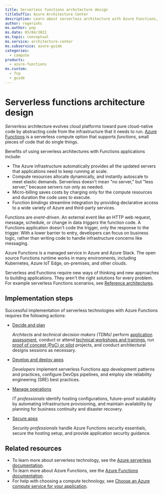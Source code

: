```yaml
---
title: Serverless functions architecture design
titleSuffix: Azure Architecture Center
description: Learn about serverless architecture with Azure Functions, and how to implement serverless Functions adoption.
author: rogeriohc
ms.author: pnp
ms.date: 03/04/2022
ms.topic: conceptual
ms.service: architecture-center
ms.subservice: azure-guide
categories:
  - compute
products:
  - azure-functions
ms.custom:
  - fcp
  - guide
---
```

# Serverless functions architecture design

*Serverless* architecture evolves cloud platforms toward pure cloud-native code by abstracting code from the infrastructure that it needs to run. [Azure Functions](/azure/azure-functions) is a serverless compute option that supports *functions*, small pieces of code that do single things.

Benefits of using serverless architectures with Functions applications include:

- The Azure infrastructure automatically provides all the updated servers that applications need to keep running at scale.
- Compute resources allocate dynamically, and instantly autoscale to meet elastic demands. Serverless doesn't mean "no server," but "less server," because servers run only as needed.
- Micro-billing saves costs by charging only for the compute resources and duration the code uses to execute.
- Function *bindings* streamline integration by providing declarative access to a wide variety of Azure and third-party services.

Functions are *event-driven*. An external event like an HTTP web request, message, schedule, or change in data *triggers* the function code. A Functions application doesn't code the trigger, only the response to the trigger. With a lower barrier to entry, developers can focus on business logic, rather than writing code to handle infrastructure concerns like messaging.

Azure Functions is a managed service in Azure and Azure Stack. The open source Functions runtime works in many environments, including Kubernetes, Azure IoT Edge, on-premises, and other clouds.

Serverless and Functions require new ways of thinking and new approaches to building applications. They aren't the right solutions for every problem. For example serverless Functions scenarios, see [Reference architectures](reference-architectures.md).

## Implementation steps

Successful implementation of serverless technologies with Azure Functions requires the following actions:

- [Decide and plan](validate-commit-serverless-adoption.md)

  *Architects* and *technical decision makers (TDMs)* perform [application assessment](application-assessment.md), conduct or attend [technical workshops and trainings](technical-training.md), run [proof of concept (PoC) or pilot](poc-pilot.md) projects, and conduct architectural designs sessions as necessary.

- [Develop and deploy apps](application-development.md)

  *Developers* implement serverless Functions app development patterns and practices, configure DevOps pipelines, and employ site reliability engineering (SRE) best practices.

- [Manage operations](functions-app-operations.md)

  *IT professionals* identify hosting configurations, future-proof scalability by automating infrastructure provisioning, and maintain availability by planning for business continuity and disaster recovery.

- [Secure apps](functions-app-security.md)

  *Security professionals* handle Azure Functions security essentials, secure the hosting setup, and provide application security guidance.

## Related resources
- To learn more about serverless technology, see the [Azure serverless documentation](https://azure.microsoft.com/solutions/serverless/).
- To learn more about Azure Functions, see the [Azure Functions documentation](/azure/azure-functions/).
- For help with choosing a compute technology, see [Choose an Azure compute service for your application](../guide/technology-choices/compute-decision-tree.yml).
